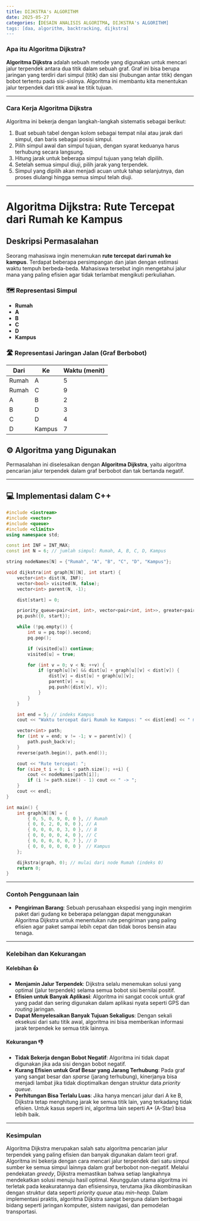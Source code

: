 ```yaml
---
title: DIJKSTRA's ALGORITHM
date: 2025-05-27
categories: [DESAIN ANALISIS ALGORITMA, DIJKSTRA's ALGORITHM]
tags: [daa, algorithm, backtracking, dijkstra]    
---
```



### Apa itu Algoritma Dijkstra?

**Algoritma Dijkstra** adalah sebuah metode yang digunakan untuk mencari jalur terpendek antara dua titik dalam sebuah graf. Graf ini bisa berupa jaringan yang terdiri dari simpul (titik) dan sisi (hubungan antar titik) dengan bobot tertentu pada sisi-sisinya. Algoritma ini membantu kita menentukan jalur terpendek dari titik awal ke titik tujuan.

-----

### Cara Kerja Algoritma Dijkstra

Algoritma ini bekerja dengan langkah-langkah sistematis sebagai berikut:

1.  Buat sebuah tabel dengan kolom sebagai tempat nilai atau jarak dari simpul, dan baris sebagai posisi simpul.
2.  Pilih simpul awal dan simpul tujuan, dengan syarat keduanya harus terhubung secara langsung.
3.  Hitung jarak untuk beberapa simpul tujuan yang telah dipilih.
4.  Setelah semua simpul diuji, pilih jarak yang terpendek.
5.  Simpul yang dipilih akan menjadi acuan untuk tahap selanjutnya, dan proses diulangi hingga semua simpul telah diuji.

-----

# Algoritma Dijkstra: Rute Tercepat dari Rumah ke Kampus

## Deskripsi Permasalahan

Seorang mahasiswa ingin menemukan **rute tercepat dari rumah ke kampus**. Terdapat beberapa persimpangan dan jalan dengan estimasi waktu tempuh berbeda-beda. Mahasiswa tersebut ingin mengetahui jalur mana yang paling efisien agar tidak terlambat mengikuti perkuliahan.

### 🗺️ Representasi Simpul
- **Rumah**
- **A**
- **B**
- **C**
- **D**
- **Kampus**

### 🛣️ Representasi Jaringan Jalan (Graf Berbobot)
| Dari   | Ke     | Waktu (menit) |
|--------|--------|----------------|
| Rumah  | A      | 5              |
| Rumah  | C      | 9              |
| A      | B      | 2              |
| B      | D      | 3              |
| C      | D      | 4              |
| D      | Kampus | 7              |

## ⚙️ Algoritma yang Digunakan
Permasalahan ini diselesaikan dengan **Algoritma Dijkstra**, yaitu algoritma pencarian jalur terpendek dalam graf berbobot dan tak bertanda negatif.

---

## 💻 Implementasi dalam C++

```cpp
#include <iostream>
#include <vector>
#include <queue>
#include <climits>
using namespace std;

const int INF = INT_MAX;
const int N = 6; // jumlah simpul: Rumah, A, B, C, D, Kampus

string nodeNames[N] = {"Rumah", "A", "B", "C", "D", "Kampus"};

void dijkstra(int graph[N][N], int start) {
    vector<int> dist(N, INF);
    vector<bool> visited(N, false);
    vector<int> parent(N, -1);

    dist[start] = 0;

    priority_queue<pair<int, int>, vector<pair<int, int>>, greater<pair<int, int>>> pq;
    pq.push({0, start});

    while (!pq.empty()) {
        int u = pq.top().second;
        pq.pop();

        if (visited[u]) continue;
        visited[u] = true;

        for (int v = 0; v < N; ++v) {
            if (graph[u][v] && dist[u] + graph[u][v] < dist[v]) {
                dist[v] = dist[u] + graph[u][v];
                parent[v] = u;
                pq.push({dist[v], v});
            }
        }
    }

    int end = 5; // indeks Kampus
    cout << "Waktu tercepat dari Rumah ke Kampus: " << dist[end] << " menit" << endl;

    vector<int> path;
    for (int v = end; v != -1; v = parent[v]) {
        path.push_back(v);
    }
    reverse(path.begin(), path.end());

    cout << "Rute tercepat: ";
    for (size_t i = 0; i < path.size(); ++i) {
        cout << nodeNames[path[i]];
        if (i != path.size() - 1) cout << " -> ";
    }
    cout << endl;
}

int main() {
    int graph[N][N] = {
        { 0, 5, 0, 9, 0, 0 }, // Rumah
        { 0, 0, 2, 0, 0, 0 }, // A
        { 0, 0, 0, 0, 3, 0 }, // B
        { 0, 0, 0, 0, 4, 0 }, // C
        { 0, 0, 0, 0, 0, 7 }, // D
        { 0, 0, 0, 0, 0, 0 }  // Kampus
    };

    dijkstra(graph, 0); // mulai dari node Rumah (indeks 0)
    return 0;
}
```
-----

### Contoh Penggunaan lain

  * **Pengiriman Barang**: Sebuah perusahaan ekspedisi yang ingin mengirim paket dari gudang ke beberapa pelanggan dapat menggunakan Algoritma Dijkstra untuk menentukan rute pengiriman yang paling efisien agar paket sampai lebih cepat dan tidak boros bensin atau tenaga.

-----

### Kelebihan dan Kekurangan

#### Kelebihan 👍

  * **Menjamin Jalur Terpendek**: Dijkstra selalu menemukan solusi yang optimal (jalur terpendek) selama semua bobot sisi bernilai positif.
  * **Efisien untuk Banyak Aplikasi**: Algoritma ini sangat cocok untuk graf yang padat dan sering digunakan dalam aplikasi nyata seperti GPS dan *routing* jaringan.
  * **Dapat Menyelesaikan Banyak Tujuan Sekaligus**: Dengan sekali eksekusi dari satu titik awal, algoritma ini bisa memberikan informasi jarak terpendek ke semua titik lainnya.

#### Kekurangan 👎

  * **Tidak Bekerja dengan Bobot Negatif**: Algoritma ini tidak dapat digunakan jika ada sisi dengan bobot negatif.
  * **Kurang Efisien untuk Graf Besar yang Jarang Terhubung**: Pada graf yang sangat besar dan *sparse* (jarang terhubung), kinerjanya bisa menjadi lambat jika tidak dioptimalkan dengan struktur data *priority queue*.
  * **Perhitungan Bisa Terlalu Luas**: Jika hanya mencari jalur dari A ke B, Dijkstra tetap menghitung jarak ke semua titik lain, yang terkadang tidak efisien. Untuk kasus seperti ini, algoritma lain seperti A\* (A-Star) bisa lebih baik.

-----

### Kesimpulan

Algoritma Dijkstra merupakan salah satu algoritma pencarian jalur terpendek yang paling efisien dan banyak digunakan dalam teori graf. Algoritma ini bekerja dengan cara mencari jalur terpendek dari satu simpul sumber ke semua simpul lainnya dalam graf berbobot non-negatif. Melalui pendekatan *greedy*, Dijkstra memastikan bahwa setiap langkahnya mendekatkan solusi menuju hasil optimal. Keunggulan utama algoritma ini terletak pada keakuratannya dan efisiensinya, terutama jika dikombinasikan dengan struktur data seperti *priority queue* atau *min-heap*. Dalam implementasi praktis, algoritma Dijkstra sangat berguna dalam berbagai bidang seperti jaringan komputer, sistem navigasi, dan pemodelan transportasi.